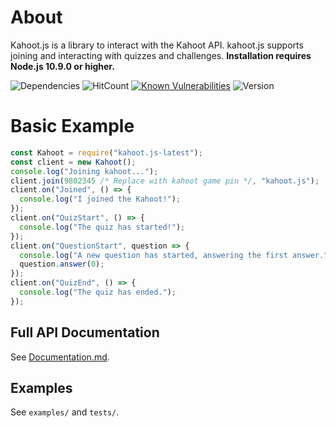 # About
Kahoot.js is a library to interact with the Kahoot API. kahoot.js supports joining and interacting with quizzes and challenges.
**Installation requires Node.js 10.9.0 or higher.**

![Dependencies](https://david-dm.org/theusaf/kahoot.js-updated.svg) ![HitCount](https://hits.dwyl.com/limitfinity/kahoot.js-updated.svg) [![Known Vulnerabilities](https://snyk.io/test/github/limitfinity/kahoot.js-latest/badge.svg?targetFile=package.json)](https://snyk.io/test/github/limitfinity/kahoot.js-latest?targetFile=package.json) ![Version](https://badge.fury.io/js/kahoot.js-latest.svg)

# Basic Example
```js
const Kahoot = require("kahoot.js-latest");
const client = new Kahoot();
console.log("Joining kahoot...");
client.join(9802345 /* Replace with kahoot game pin */, "kahoot.js");
client.on("Joined", () => {
  console.log("I joined the Kahoot!");
});
client.on("QuizStart", () => {
  console.log("The quiz has started!");
});
client.on("QuestionStart", question => {
  console.log("A new question has started, answering the first answer.");
  question.answer(0);
});
client.on("QuizEnd", () => {
  console.log("The quiz has ended.");
});
```

## Full API Documentation
See [Documentation.md](Documentation.md).

## Examples
See `examples/` and `tests/`.
